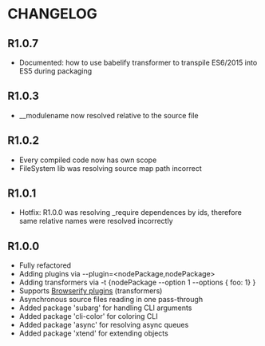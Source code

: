 # CHANGELOG

## R1.0.7
* Documented: how to use babelify transformer to transpile ES6/2015 into ES5 during packaging

## R1.0.3
* __modulename now resolved relative to the source file

## R1.0.2
* Every compiled code now has own scope
* FileSystem lib was resolving source map path incorrect

## R1.0.1
* Hotfix: R1.0.0 was resolving _require dependences by ids,
therefore same relative names were resolved incorrectly

## R1.0.0
* Fully refactored
* Adding plugins via --plugin=<nodePackage,nodePackage>
* Adding transformers via -t {nodePackage --option 1 --options { foo: 1} }
* Supports [Browserify plugins](https://www.npmjs.com/browse/keyword/browserify-plugin) (transformers)
* Asynchronous source files reading in one pass-through
* Added package 'subarg' for handling CLI arguments
* Added package 'cli-color' for coloring CLI
* Added package 'async' for resolving async queues
* Added package 'xtend' for extending objects
